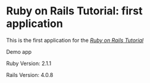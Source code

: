 # Ruby on Rails Tutorial: first application

This is the first application for the [*Ruby on Rails Tutorial*](http://railstutorial.org/)

Demo app

Ruby Version: 2.1.1

Rails Version: 4.0.8
